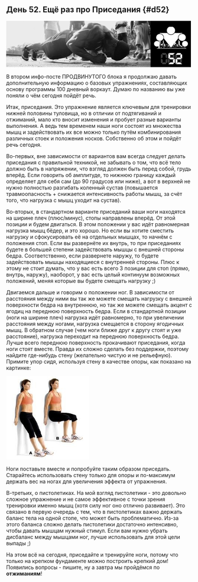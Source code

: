 ## День 52. Ещё раз про Приседания {#d52}

![](src/img/52.jpg)

В втором инфо-посте ПРОДВИНУТОГО блока я продолжаю давать дополнительную информацию о базовых упражнениях, составляющих основу программы 100 дневный воркаут. Думаю по названию вы уже поняли о чём сегодня пойдёт речь. 

Итак, приседания. Это упражнение является ключевым для тренировки нижней половины туловища, но в отличии от подтягиваний и отжиманий, мало кто вносит изменения и пробует разные варианты выполнения. А ведь тем временем наши ноги состоят из множества мышц и задействовать их все можно только путём комбинирования различных стоек и положения носков. Собственно об этом и пойдёт речь сегодня. 

Во-первых, вне зависимости от вариантов вам всегда следует делать приседания с правильной техникой, не забывать о том, что всё тело должно быть в напряжении, что взгляд должен быть перед собой, грудь вперёд. Если говорить об амплитуде, то нижнюю границу каждый определяет для себя сам (до 90 градусов или ниже), а вот в верхней не нужно полностью разгибать коленный сустав (повышается травмоопасность + снижается интенсивность работы мышц, за счёт того, что нагрузка с мышц уходит на сустав). 

Во-вторых, в стандартном варианте приседаний ваши ноги находятся на ширине плеч (плюс/минус), стопы направлены вперёд. От этой позиции и будем двигаться. В этом положении у вас идёт равномерная нагрузка мышц бёдер, и это хорошо. Но если вы хотите сместить нагрузку и сфокусировать её на отдельных мышцах, то начнём с положения стоп. Если вы развернёте их внутрь, то при приседаниях будете в большей степени задействовать мышцы с внешней стороны бедра. Соответственно, если развернете наружу, то будете задействовать мышцы находящиеся с внутренней стороны. Плюс к этому не стоит думать, что у вас есть всего 3 позиции для стоп (прямо, внутрь, наружу), наоборот, у вас есть целый континуум возможных положений, меняя которые вы будете смещать нагрузку ;) 

Двигаемся дальше и говорим о положении ног. В зависимости от расстояния между ними вы так же можете смещать нагрузку с внешней поверхности бедра на внутреннюю, но так же можете смещать акцент с ягодиц на переднюю поверхность бедра. Если в стандартной позиции (ноги на ширине плеч) нагрузка идёт равномерно, то при увеличении расстояния между ногами, нагрузка смещается в сторону ягодичных мышц. В обратном случае (чем ноги ближе друг к другу стоят и уже расстояние), нагрузка переходит на переднюю поверхность бедра. Лучше всего переднюю поверхность прокачивают приседания, когда ноги стоят вместе. Правда их сложно сделать без поддержки, поэтому найдите где-нибудь стену (желательно чистую и не рельефную). Примите упор сидя, используя стену в качестве опоры, как показано на картинке: 

![](src/img/52-1.jpg)

Ноги поставьте вместе и попробуйте таким образом приседать. Старайтесь использовать стену только для опоры и по-максимум держать вес на ногах для увеличения эффекта от упражнения. 

В-третьих, о пистолетиках. На мой взгляд пистолетики - это довольно сложное упражнение и не самое эффективное с точки зрения тренировки именно мышц (хотя силу ног оно отлично развивает). Это связано в первую очередь с тем, что в пистолетиках важно держать баланс тела на одной стопе, что может быть проблематично. Из-за этого баланса сложно делать пистолетики достаточно интенсивно, чтобы давать мышцам нужный стимул. Если вам нужно убрать дисбаланс между мышцами ног, лучше использовать для этой цели выпады ;) 

На этом всё на сегодня, приседайте и тренируйте ноги, потому что только на крепком фундаменте можно построить крепкий дом! Появились вопросы - пишите, ну а завтра мы пройдёмся по **отжиманиям**! 

